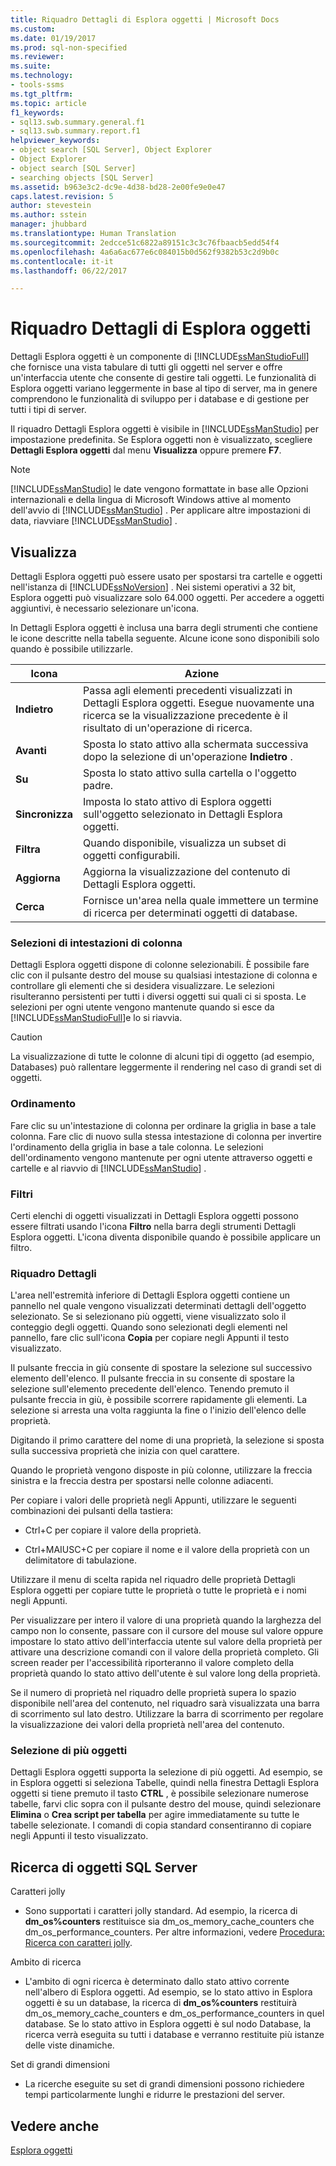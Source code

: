 ```yaml
---
title: Riquadro Dettagli di Esplora oggetti | Microsoft Docs
ms.custom: 
ms.date: 01/19/2017
ms.prod: sql-non-specified
ms.reviewer: 
ms.suite: 
ms.technology:
- tools-ssms
ms.tgt_pltfrm: 
ms.topic: article
f1_keywords:
- sql13.swb.summary.general.f1
- sql13.swb.summary.report.f1
helpviewer_keywords:
- object search [SQL Server], Object Explorer
- Object Explorer
- object search [SQL Server]
- searching objects [SQL Server]
ms.assetid: b963e3c2-dc9e-4d38-bd28-2e00fe9e0e47
caps.latest.revision: 5
author: stevestein
ms.author: sstein
manager: jhubbard
ms.translationtype: Human Translation
ms.sourcegitcommit: 2edcce51c6822a89151c3c3c76fbaacb5edd54f4
ms.openlocfilehash: 4a6a6ac677e6c084015b0d562f9382b53c2d9b0c
ms.contentlocale: it-it
ms.lasthandoff: 06/22/2017

---
```

# <a name="object-explorer-details-pane"></a>Riquadro Dettagli di Esplora oggetti
Dettagli Esplora oggetti è un componente di [!INCLUDE[ssManStudioFull](../../includes/ssmanstudiofull_md.md)] che fornisce una vista tabulare di tutti gli oggetti nel server e offre un'interfaccia utente che consente di gestire tali oggetti. Le funzionalità di Esplora oggetti variano leggermente in base al tipo di server, ma in genere comprendono le funzionalità di sviluppo per i database e di gestione per tutti i tipi di server.  
  
Il riquadro Dettagli Esplora oggetti è visibile in [!INCLUDE[ssManStudio](../../includes/ssmanstudio_md.md)] per impostazione predefinita. Se Esplora oggetti non è visualizzato, scegliere **Dettagli Esplora oggetti** dal menu **Visualizza** oppure premere **F7**.  
  
> [!NOTE]  
> [!INCLUDE[ssManStudio](../../includes/ssmanstudio_md.md)] le date vengono formattate in base alle Opzioni internazionali e della lingua di Microsoft Windows attive al momento dell'avvio di [!INCLUDE[ssManStudio](../../includes/ssmanstudio_md.md)] . Per applicare altre impostazioni di data, riavviare [!INCLUDE[ssManStudio](../../includes/ssmanstudio_md.md)] .  
  
## <a name="object-explorer-details"></a>Visualizza  
Dettagli Esplora oggetti può essere usato per spostarsi tra cartelle e oggetti nell'istanza di [!INCLUDE[ssNoVersion](../../includes/ssnoversion_md.md)] . Nei sistemi operativi a 32 bit, Esplora oggetti può visualizzare solo 64.000 oggetti. Per accedere a oggetti aggiuntivi, è necessario selezionare un'icona.  
  
In Dettagli Esplora oggetti è inclusa una barra degli strumenti che contiene le icone descritte nella tabella seguente. Alcune icone sono disponibili solo quando è possibile utilizzarle.  
  
|Icona|Azione|  
|--------|----------|  
|**Indietro**|Passa agli elementi precedenti visualizzati in Dettagli Esplora oggetti. Esegue nuovamente una ricerca se la visualizzazione precedente è il risultato di un'operazione di ricerca.|  
|**Avanti**|Sposta lo stato attivo alla schermata successiva dopo la selezione di un'operazione **Indietro** .|  
|**Su**|Sposta lo stato attivo sulla cartella o l'oggetto padre.|  
|**Sincronizza**|Imposta lo stato attivo di Esplora oggetti sull'oggetto selezionato in Dettagli Esplora oggetti.|  
|**Filtra**|Quando disponibile, visualizza un subset di oggetti configurabili.|  
|**Aggiorna**|Aggiorna la visualizzazione del contenuto di Dettagli Esplora oggetti.|  
|**Cerca**|Fornisce un'area nella quale immettere un termine di ricerca per determinati oggetti di database.|  
  
### <a name="column-header-selections"></a>Selezioni di intestazioni di colonna  
Dettagli Esplora oggetti dispone di colonne selezionabili. È possibile fare clic con il pulsante destro del mouse su qualsiasi intestazione di colonna e controllare gli elementi che si desidera visualizzare. Le selezioni risulteranno persistenti per tutti i diversi oggetti sui quali ci si sposta. Le selezioni per ogni utente vengono mantenute quando si esce da [!INCLUDE[ssManStudioFull](../../includes/ssmanstudiofull_md.md)]e lo si riavvia.  
  
> [!CAUTION]  
> La visualizzazione di tutte le colonne di alcuni tipi di oggetto (ad esempio, Databases) può rallentare leggermente il rendering nel caso di grandi set di oggetti.  
  
### <a name="sorting"></a>Ordinamento  
Fare clic su un'intestazione di colonna per ordinare la griglia in base a tale colonna. Fare clic di nuovo sulla stessa intestazione di colonna per invertire l'ordinamento della griglia in base a tale colonna. Le selezioni dell'ordinamento vengono mantenute per ogni utente attraverso oggetti e cartelle e al riavvio di [!INCLUDE[ssManStudio](../../includes/ssmanstudio_md.md)] .  
  
### <a name="filtering"></a>Filtri  
Certi elenchi di oggetti visualizzati in Dettagli Esplora oggetti possono essere filtrati usando l'icona **Filtro** nella barra degli strumenti Dettagli Esplora oggetti. L'icona diventa disponibile quando è possibile applicare un filtro.  
  
### <a name="details-pane"></a>Riquadro Dettagli  
L'area nell'estremità inferiore di Dettagli Esplora oggetti contiene un pannello nel quale vengono visualizzati determinati dettagli dell'oggetto selezionato. Se si selezionano più oggetti, viene visualizzato solo il conteggio degli oggetti. Quando sono selezionati degli elementi nel pannello, fare clic sull'icona **Copia** per copiare negli Appunti il testo visualizzato.  
  
Il pulsante freccia in giù consente di spostare la selezione sul successivo elemento dell'elenco. Il pulsante freccia in su consente di spostare la selezione sull'elemento precedente dell'elenco. Tenendo premuto il pulsante freccia in giù, è possibile scorrere rapidamente gli elementi. La selezione si arresta una volta raggiunta la fine o l'inizio dell'elenco delle proprietà.  
  
Digitando il primo carattere del nome di una proprietà, la selezione si sposta sulla successiva proprietà che inizia con quel carattere.  
  
Quando le proprietà vengono disposte in più colonne, utilizzare la freccia sinistra e la freccia destra per spostarsi nelle colonne adiacenti.  
  
Per copiare i valori delle proprietà negli Appunti, utilizzare le seguenti combinazioni dei pulsanti della tastiera:  
  
-   Ctrl+C per copiare il valore della proprietà.  
  
-   Ctrl+MAIUSC+C per copiare il nome e il valore della proprietà con un delimitatore di tabulazione.  
  
Utilizzare il menu di scelta rapida nel riquadro delle proprietà Dettagli Esplora oggetti per copiare tutte le proprietà o tutte le proprietà e i nomi negli Appunti.  
  
Per visualizzare per intero il valore di una proprietà quando la larghezza del campo non lo consente, passare con il cursore del mouse sul valore oppure impostare lo stato attivo dell'interfaccia utente sul valore della proprietà per attivare una descrizione comandi con il valore della proprietà completo. Gli screen reader per l'accessibilità riporteranno il valore completo della proprietà quando lo stato attivo dell'utente è sul valore long della proprietà.  
  
Se il numero di proprietà nel riquadro delle proprietà supera lo spazio disponibile nell'area del contenuto, nel riquadro sarà visualizzata una barra di scorrimento sul lato destro. Utilizzare la barra di scorrimento per regolare la visualizzazione dei valori della proprietà nell'area del contenuto.  
  
### <a name="multiple-object-selection"></a>Selezione di più oggetti  
Dettagli Esplora oggetti supporta la selezione di più oggetti. Ad esempio, se in Esplora oggetti si seleziona Tabelle, quindi nella finestra Dettagli Esplora oggetti si tiene premuto il tasto **CTRL** , è possibile selezionare numerose tabelle, farvi clic sopra con il pulsante destro del mouse, quindi selezionare **Elimina** o **Crea script per tabella** per agire immediatamente su tutte le tabelle selezionate. I comandi di copia standard consentiranno di copiare negli Appunti il testo visualizzato.  
  
## <a name="sql-server-object-search"></a>Ricerca di oggetti SQL Server  
Caratteri jolly  
  
-   Sono supportati i caratteri jolly standard. Ad esempio, la ricerca di **dm_os%counters** restituisce sia dm_os_memory_cache_counters che dm_os_performance_counters. Per altre informazioni, vedere [Procedura: Ricerca con caratteri jolly](http://msdn.microsoft.com/en-us/449600f8-cc87-4b3f-878a-59c158a88a40).  
  
Ambito di ricerca  
  
-   L'ambito di ogni ricerca è determinato dallo stato attivo corrente nell'albero di Esplora oggetti. Ad esempio, se lo stato attivo in Esplora oggetti è su un database, la ricerca di **dm_os%counters** restituirà dm_os_memory_cache_counters e dm_os_performance_counters in quel database. Se lo stato attivo in Esplora oggetti è sul nodo Database, la ricerca verrà eseguita su tutti i database e verranno restituite più istanze delle viste dinamiche.  
  
Set di grandi dimensioni  
  
-   La ricerche eseguite su set di grandi dimensioni possono richiedere tempi particolarmente lunghi e ridurre le prestazioni del server.  
  
## <a name="see-also"></a>Vedere anche  
[Esplora oggetti](../../ssms/object/object-explorer.md)  
  

